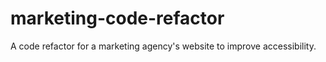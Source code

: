 # marketing-code-refactor
A code refactor for a marketing agency's website to improve accessibility.
